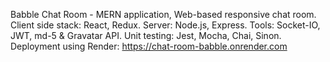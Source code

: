 Babble Chat Room - 
MERN application, Web-based responsive chat room.
Client side stack: React, Redux. Server: Node.js, Express. Tools: Socket-IO, JWT, md-5 & Gravatar API. 
Unit testing: Jest, Mocha, Chai, Sinon.
Deployment using Render: https://chat-room-babble.onrender.com
